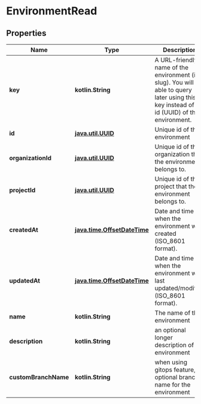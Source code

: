 
# EnvironmentRead

## Properties
Name | Type | Description | Notes
------------ | ------------- | ------------- | -------------
**key** | **kotlin.String** | A URL-friendly name of the environment (i.e: slug). You will be able to query later using this key instead of the id (UUID) of the environment. | 
**id** | [**java.util.UUID**](java.util.UUID.md) | Unique id of the environment | 
**organizationId** | [**java.util.UUID**](java.util.UUID.md) | Unique id of the organization that the environment belongs to. | 
**projectId** | [**java.util.UUID**](java.util.UUID.md) | Unique id of the project that the environment belongs to. | 
**createdAt** | [**java.time.OffsetDateTime**](java.time.OffsetDateTime.md) | Date and time when the environment was created (ISO_8601 format). | 
**updatedAt** | [**java.time.OffsetDateTime**](java.time.OffsetDateTime.md) | Date and time when the environment was last updated/modified (ISO_8601 format). | 
**name** | **kotlin.String** | The name of the environment | 
**description** | **kotlin.String** | an optional longer description of the environment |  [optional]
**customBranchName** | **kotlin.String** | when using gitops feature, an optional branch name for the environment |  [optional]



